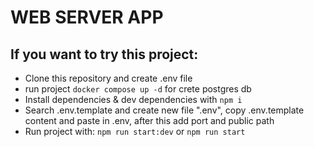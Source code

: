 # WEB SERVER APP
## If you want to try this project:
- Clone this repository and create .env file
- run project ```docker compose up -d``` for crete postgres db
- Install dependencies & dev dependencies with ```npm i```
- Search .env.template and create new file ".env", copy .env.template content and paste in .env, after this add port and public path
- Run project with: ```npm run start:dev``` or ```npm run start```